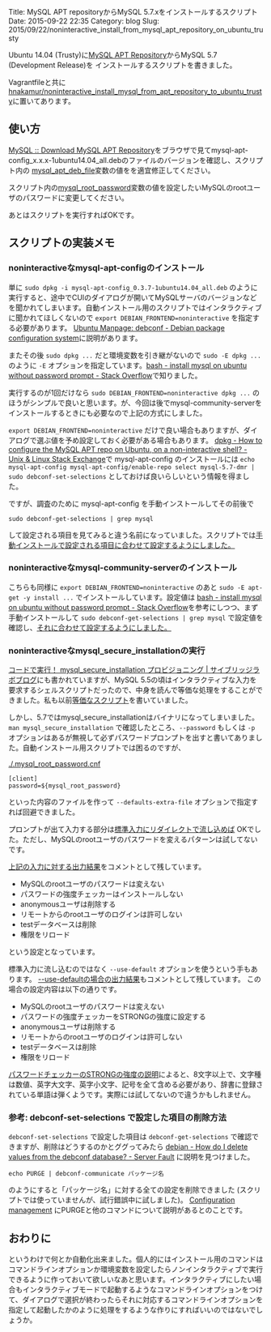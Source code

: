 Title: MySQL APT repositoryからMySQL 5.7.xをインストールするスクリプト
Date: 2015-09-22 22:35
Category: blog
Slug: 2015/09/22/noninteractive_install_from_mysql_apt_repository_on_ubuntu_trusty

Ubuntu 14.04 (Trusty)に[MySQL APT Repository](http://dev.mysql.com/downloads/repo/apt/)からMySQL 5.7 (Development Release)を
インストールするスクリプトを書きました。

Vagrantfileと共に[hnakamur/noninteractive_install_mysql_from_apt_repository_to_ubuntu_trusty](https://github.com/hnakamur/noninteractive_install_mysql_from_apt_repository_to_ubuntu_trusty)に置いてあります。

## 使い方

[MySQL :: Download MySQL APT Repository](http://dev.mysql.com/downloads/repo/apt/)をブラウザで見てmysql-apt-config_x.x.x-1ubuntu14.04_all.debのファイルのバージョンを確認し、スクリプト内の [mysql_apt_deb_file](https://github.com/hnakamur/noninteractive_install_mysql_from_apt_repository_to_ubuntu_trusty/blob/3d7392a1d99dbfc3eb26eecef75dee5549a2cca7/provision.sh#L4)変数の値をを適宜修正してください。

スクリプト内の[mysql_root_password](https://github.com/hnakamur/noninteractive_install_mysql_from_apt_repository_to_ubuntu_trusty/blob/3d7392a1d99dbfc3eb26eecef75dee5549a2cca7/provision.sh#L8)変数の値を設定したいMySQLのrootユーザのパスワードに変更してください。

あとはスクリプトを実行すればOKです。

## スクリプトの実装メモ

### noninteractiveなmysql-apt-configのインストール

単に `sudo dpkg -i mysql-apt-config_0.3.7-1ubuntu14.04_all.deb` のように実行すると、途中でCUIのダイアログが開いてMySQLサーバのバージョンなどを聞かれてしまいます。自動インストール用のスクリプトではインタラクティブに聞かれてほしくないので `export DEBIAN_FRONTEND=noninteractive` を指定する必要があります。
[Ubuntu Manpage: debconf - Debian package configuration system](http://manpages.ubuntu.com/manpages/trusty/man7/debconf.7.html)に説明があります。

またその後 `sudo dpkg ...` だと環境変数を引き継がないので `sudo -E dpkg ...` のように `-E` オプションを指定しています。[bash - install mysql on ubuntu without password prompt - Stack Overflow](http://stackoverflow.com/questions/7739645/install-mysql-on-ubuntu-without-password-prompt#comment37966911_7740393)で知りました。

実行するのが1回だけなら `sudo DEBIAN_FRONTEND=noninteractive dpkg ...` のほうがシンプルで良いと思います。が、今回は後でmysql-community-serverをインストールするときにも必要なので上記の方式にしました。

`export DEBIAN_FRONTEND=noninteractive` だけで良い場合もありますが、ダイアログで選ぶ値を予め設定しておく必要がある場合もあります。
[dpkg - How to configure the MySQL APT repo on Ubuntu, on a non-interactive shell? - Unix & Linux Stack Exchange](http://unix.stackexchange.com/questions/158052/how-to-configure-the-mysql-apt-repo-on-ubuntu-on-a-non-interactive-shell?newreg=31ba47900d6f4e01ba1625f43da05f82)で mysql-apt-config のインストールには `echo mysql-apt-config mysql-apt-config/enable-repo select mysql-5.7-dmr | sudo debconf-set-selections` としておけば良いらしいという情報を得ました。

ですが、調査のために mysql-apt-config を手動インストールしてその前後で

```
sudo debconf-get-selections | grep mysql
```

して設定される項目を見てみると違う名前になっていました。スクリプトでは[手動インストールで設定される項目に合わせて設定するようにしました。](https://github.com/hnakamur/noninteractive_install_mysql_from_apt_repository_to_ubuntu_trusty/blob/3d7392a1d99dbfc3eb26eecef75dee5549a2cca7/provision.sh#L16-L21)


### noninteractiveなmysql-community-serverのインストール

こちらも同様に `export DEBIAN_FRONTEND=noninteractive` のあと `sudo -E apt-get -y install ...` でインストールしています。設定値は
[bash - install mysql on ubuntu without password prompt - Stack Overflow](http://stackoverflow.com/questions/7739645/install-mysql-on-ubuntu-without-password-prompt/20037235#20037235)を参考にしつつ、まず手動インストールして `sudo debconf-get-selections | grep mysql` で設定値を確認し、[それに合わせて設定するようにしました。](https://github.com/hnakamur/noninteractive_install_mysql_from_apt_repository_to_ubuntu_trusty/blob/3d7392a1d99dbfc3eb26eecef75dee5549a2cca7/provision.sh#L28-L29)


### noninteractiveなmysql_secure_installationの実行

[コードで実行！ mysql_secure_installation プロビジョニング | サイブリッジラボブログ](http://labs.cybridge.jp/cybridge/development/1312.html)にも書かれていますが、MySQL 5.5の頃はインタラクティブな入力を要求するシェルスクリプトだったので、中身を読んで等価な処理をすることができました。私も以前[等価なスクリプト](https://github.com/hnakamur/ansible-playbooks/blob/490b782d57ed93442c981dab5612ff396027ba98/roles/mysql/server/files/mysql_secure_installation.sh)を書いていました。

しかし、5.7ではmysql_secure_installationはバイナリになってしまいました。 `man mysql_secure_installation` で確認したところ、`--password` もしくは `-p` オプションはあるが無視して必ずパスワードプロンプトを出すと書いてありました。自動インストール用スクリプトでは困るのですが、

[./.mysql_root_password.cnf](https://github.com/hnakamur/noninteractive_install_mysql_from_apt_repository_to_ubuntu_trusty/blob/3d7392a1d99dbfc3eb26eecef75dee5549a2cca7/provision.sh#L34-L35)


```
[client]
password=${mysql_root_password}
```

といった内容のファイルを作って `--defaults-extra-file` オプションで指定すれば回避できました。

プロンプトが出て入力する部分は[標準入力にリダイレクトで流し込めば](https://github.com/hnakamur/noninteractive_install_mysql_from_apt_repository_to_ubuntu_trusty/blob/3d7392a1d99dbfc3eb26eecef75dee5549a2cca7/provision.sh#L38-L45) OKでした。ただし、MySQLのrootユーザのパスワードを変えるパターンは試してないです。

[上記の入力に対する出力結果](https://github.com/hnakamur/noninteractive_install_mysql_from_apt_repository_to_ubuntu_trusty/blob/3d7392a1d99dbfc3eb26eecef75dee5549a2cca7/provision.sh#L51-L101)をコメントとして残しています。

* MySQLのrootユーザのパスワードは変えない
* パスワードの強度チェッカーはインストールしない
* anonymousユーザは削除する
* リモートからのrootユーザのログインは許可しない
* testデータベースは削除
* 権限をリロード

という設定となっています。

標準入力に流し込むのではなく `--use-default` オプションを使うという手もあります。
[--use-defaultの場合の出力結果](https://github.com/hnakamur/noninteractive_install_mysql_from_apt_repository_to_ubuntu_trusty/blob/3d7392a1d99dbfc3eb26eecef75dee5549a2cca7/provision.sh#L109-L163)もコメントとして残しています。 この場合の設定内容は以下の通りです。

* MySQLのrootユーザのパスワードは変えない
* パスワードの強度チェッカーをSTRONGの強度に設定する
* anonymousユーザは削除する
* リモートからのrootユーザのログインは許可しない
* testデータベースは削除
* 権限をリロード


[パスワードチェッカーのSTRONGの強度の説明](https://github.com/hnakamur/noninteractive_install_mysql_from_apt_repository_to_ubuntu_trusty/blob/3d7392a1d99dbfc3eb26eecef75dee5549a2cca7/provision.sh#L123)によると、8文字以上で、文字種は数値、英字大文字、英字小文字、記号を全て含める必要があり、辞書に登録されている単語は弾くようです。実際には試してないので違うかもしれません。

### 参考: debconf-set-selections で設定した項目の削除方法

`debconf-set-selections` で設定した項目は `debconf-get-selections` で確認できますが、削除はどうするのかとググってみたら [debian - How do I delete values from the debconf database? - Server Fault](http://serverfault.com/questions/332459/how-do-i-delete-values-from-the-debconf-database/332490#332490) に説明を見つけました。

```
echo PURGE | debconf-communicate パッケージ名
```

のようにすると「パッケージ名」に対する全ての設定を削除できました (スクリプトでは使っていませんが、試行錯誤中に試しました)。
[Configuration management](https://www.debian.org/doc/packaging-manuals/debconf_specification.html#AEN106) にPURGEと他のコマンドについて説明があるとのことです。

## おわりに

というわけで何とか自動化出来ました。個人的にはインストール用のコマンドはコマンドラインオプションか環境変数を設定したらノンインタラクティブで実行できるように作っておいて欲しいなあと思います。インタラクティブにしたい場合もインタラクティブモードで起動するようなコマンドラインオプションをつけて、ダイアログで選択が終わったらそれに対応するコマンドラインオプションを指定して起動したかのように処理をするような作りにすればいいのではないでしょうか。


